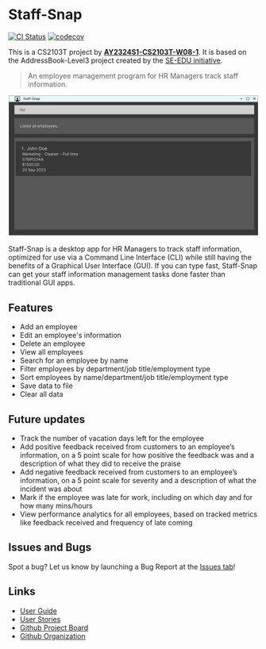 # Staff-Snap

[![CI Status](https://github.com/craigtonlian/tp/actions/workflows/gradle.yml/badge.svg)](https://github.com/craigtonlian/tp/actions)
[![codecov](https://codecov.io/gh/AY2324S1-CS2103T-W08-1/tp/graph/badge.svg?token=7PPPGQNQFE)](https://codecov.io/gh/AY2324S1-CS2103T-W08-1/tp)

This is a CS2103T project by [**AY2324S1-CS2103T-W08-1**](https://github.com/orgs/AY2324S1-CS2103T-W08-1/people).
It is based on the AddressBook-Level3 project created by the [SE-EDU initiative](https://se-education.org).

> An employee management program for HR Managers track staff information.

![Ui](docs/images/Ui.png)

Staff-Snap is a desktop app for HR Managers to track staff information, optimized for use via a Command Line Interface (CLI) while still having the benefits of a Graphical User Interface (GUI). If you can type fast, Staff-Snap can get your staff information management tasks done faster than traditional GUI apps.

## Features
* Add an employee
* Edit an employee's information
* Delete an employee
* View all employees
* Search for an employee by name
* Filter employees by department/job title/employment type
* Sort employees by name/department/job title/employment type
* Save data to file
* Clear all data

## Future updates
* Track the number of vacation days left for the employee
* Add positive feedback received from customers to an employee’s information,  on a 5 point scale for how positive the feedback was and a description of what they did to receive the praise
* Add negative feedback received from customers to an employee’s information, on a 5 point scale for severity and a description of what the incident was about
* Mark if the employee was late for work, including on which day and for how many mins/hours
* View performance analytics for all employees, based on tracked metrics like feedback received and frequency of late coming

## Issues and Bugs
Spot a bug? Let us know by launching a Bug Report at the [Issues tab](https://github.com/AY2324S1-CS2103T-W08-1/tp/issues)!

## Links
- [User Guide](https://ay2324s1-cs2103t-w08-1.github.io/tp/UserGuide.html)
- [User Stories](https://ay2324s1-cs2103t-w08-1.github.io/tp/DeveloperGuide.html)
- [Github Project Board](https://github.com/orgs/AY2324S1-CS2103T-W08-1/projects/1)
- [Github Organization](https://github.com/orgs/AY2324S1-CS2103T-W08-1)
